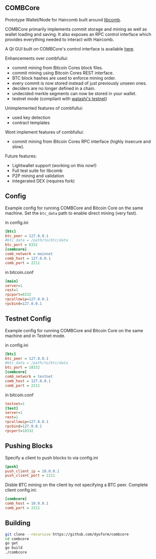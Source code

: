COMBCore
--------
Prototype Wallet/Node for Haircomb built around [libcomb](https://github.com/dyoform/libcomb).

COMBCore primarily implements commit storage and mining as well as wallet loading and saving.
It also exposes an RPC control interface which provides everything needed to interact with Haircomb.

A Qt GUI built on COMBCore's control interface is available [here](https://github.com/dyoform/combcore-gui).

Enhancements over combfullui:
- commit mining from Bitcoin Cores block files.
- commit mining using Bitcoin Cores REST interface.
- BTC block hashes are used to enforce mining order.
- every commit is now stored instead of just previously unseen ones.
- deciders are no longer defined in a chain.
- undecided merkle segments can now be stored in your wallet.
- testnet mode (compliant with [watashi's testnet](https://bitbucket.org/watashi564/combfullui-0.3.4-testnet/src/master/testnetpaper.txt))

Unimplemented features of combfullui:
- used key detection
- contract templates

Wont implement features of combfullui:
- commit mining from Bitcoin Cores RPC interface (highly insecure and slow).

Future features:
- Lightwallet support (working on this now!)
- Full test suite for libcomb
- P2P mining and validation
- Integerated DEX (requires fork)


Config
------
Example config for running COMBCore and Bitcoin Core on the same machine.
Set the `btc_data` path to enable direct mining (very fast).

in config.ini
```ini
[btc]
btc_peer = 127.0.0.1
#btc_data = /path/to/btc/data
btc_port = 8332
[combcore]
comb_network = mainnet
comb_host = 127.0.0.1
comb_port = 2211
```
in bitcoin.conf
```ini
[main]
server=1
rest=1
rpcport=8332
rpcallowip=127.0.0.1
rpcbind=127.0.0.1
```

Testnet Config
--------------
Example config for running COMBCore and Bitcoin Core on the same machine and in Testnet mode.

in config.ini
```ini
[btc]
btc_peer = 127.0.0.1
#btc_data = /path/to/btc/data
btc_port = 18332
[combcore]
comb_network = testnet
comb_host = 127.0.0.1
comb_port = 2211
```
in bitcoin.conf
```ini
testnet=1
[test]
server=1
rest=1
rpcallowip=127.0.0.1
rpcbind=127.0.0.1
rpcport=18332
```

Pushing Blocks
--------------
Specify a client to push blocks to via config.ini
```ini
[push]
push_client_ip = 10.0.0.1
push_client_port = 2211
```
Disble BTC mining on the client by not specifying a BTC peer. Complete client config.ini:
```ini
[combcore]
comb_host = 10.0.0.1
comb_port = 2211
```

Building
--------
```bash
git clone --recursive https://github.com/dyoform/combcore
cd combcore
go get
go build
./combcore
```